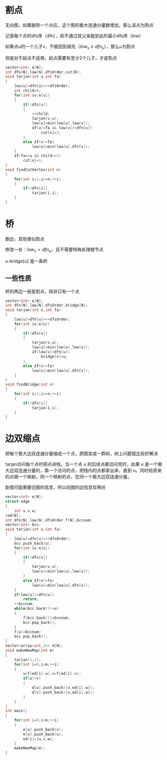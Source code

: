 # 割点
无向图，如果删除一个点后，这个图的极大连通分量数增加，那么该点为割点

记录每个点的dfs序（dfn），和不通过其父亲能到达的最小dfs序（low）

如果点u的一个儿子v，不能回到祖先（$low_v\ge dfn_u$），那么u为割点

但是对于起点不适用，起点需要有至少2个儿子，才是割点
```cpp
vector<int> e[N];
int dfn[N],low[N],dfsOrder,cut[N];
void tarjan(int u,int fa)
{
    low[u]=dfn[u]=++dfsOrder;
    int child=0;
    for(int &v:e[u])
    {
        if(!dfn[v])
        {
            ++child;
            tarjan(v,u);
            low[u]=min(low[u],low[v]);
            if(u!=fa && low[v]>=dfn[u])
                cut[u]=1;
        }
        else if(v!=fa)
            low[u]=min(low[u],dfn[v]);
    }
    if(fa==u && child>=2)
        cut[u]=1;
}
void findCutVertex(int n)
{
    for(int i=1;i<=n;++i)
    {
        if(!dfn[i])
            tarjan(i,i);
    }
}
```
# 桥
删边，其他类似割点

修改一处：$low_v>dfn_u$，且不需要特殊处理根节点

u-bridge[u] 是一条桥
## 一些性质
桥的两边一般是割点，除非只有一个点

```cpp
vector<int> e[N];
int dfn[N],low[N],dfsOrder,bridge[N];
void tarjan(int u,int fa)
{
    low[u]=dfn[u]=++dfsOrder;
    for(int &v:e[u])
    {
        if(!dfn[v])
        {
            tarjan(v,u);
            low[u]=min(low[u],low[v]);
            if(low[v]>dfn[u])
                bridge[v]=u;
        }
        else if(v!=fa)
            low[u]=min(low[u],dfn[v]);
    }
}
void findBridge(int n)
{
    for(int i=1;i<=n;++i)
    {
        if(!dfn[i])
            tarjan(i,i);
    }
}
```
# 边双缩点
把每个极大边双连通分量缩成一个点，原图变成一颗树，树上问题就比较好解决

tarjan访问每个点时把点进栈，当一个点 u 的后续点都访问完时，如果 u 是一个极大边双连通分量的，第一个访问的点，把栈内的点都拿出来，直到 u。同时给原来的点做一个映射。同一个映射的点，在同一个极大边双连通分量。

新图可能需要旧图的信息，所以旧图的边信息存两份
```cpp
vector<int> e[N];
struct edge
{
    int u,v,w;
}ed[N];
int dfn[N],low[N],dfsOrder,f[N],bccnum;
vector<int> bcc;
void tarjan(int u,int fa)
{
    low[u]=dfn[u]=++dfsOrder;
    bcc.push_back(u);
    for(int &v:e[u])
    {
        if(!dfn[v])
        {
            tarjan(v,u);
            low[u]=min(low[u],low[v]);
        }
        else if(v!=fa)
            low[u]=min(low[u],dfn[v]);
    }
    if(low[u]!=dfn[u])
        return;
    ++bccnum;
    while(bcc.back()!=u)
    {
        f[bcc.back()]=bccnum;
        bcc.pop_back();
    }
    f[u]=bccnum;
    bcc.pop_back();
}
vector<array<int,2>> d[N];
void makeNewMap(int m)
{
    tarjan(1,1);
    for(int i=0;i<m;++i)
    {
        u=f[ed[i].u],v=f[ed[i].v];
        if(u!=v)
        {
            d[u].push_back({v,ed[i].w});
            d[v].push_back({u,ed[i].w});
        }
    }
}
int main()
{
    for(int i=0;i<m;++i)
    {
        e[u].push_back(v);
        e[v].push_back(u);
        ed[i]={u,v,w};
    }
    makeNewMap(m);
}
```